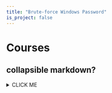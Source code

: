 ```yaml
---
title: "Brute-force Windows Password"
is_project: false
---
```

# Courses

## collapsible markdown?

<details><summary>CLICK ME</summary>
<p>

#### yes, even hidden code blocks!

```python
print("hello world!")
```

</p>
</details>

